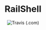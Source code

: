<h1 align="center">RailShell</h1>
<div align="center">
    <img alt="Travis (.com)" src="https://img.shields.io/travis/com/RailRunner166/RailShell.svg?logo=travis&style=flat-square">
</div>